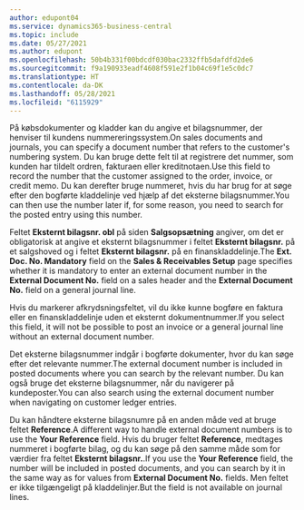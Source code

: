 ```yaml
---
author: edupont04
ms.service: dynamics365-business-central
ms.topic: include
ms.date: 05/27/2021
ms.author: edupont
ms.openlocfilehash: 50b4b331f00bdcdf030bac2332ffb5dafdfd2de6
ms.sourcegitcommit: f9a190933eadf4608f591e2f1b04c69f1e5c0dc7
ms.translationtype: HT
ms.contentlocale: da-DK
ms.lasthandoff: 05/28/2021
ms.locfileid: "6115929"
---
```

<span data-ttu-id="d3034-101">På købsdokumenter og kladder kan du angive et bilagsnummer, der henviser til kundens nummereringssystem.</span><span class="sxs-lookup"><span data-stu-id="d3034-101">On sales documents and journals, you can specify a document number that refers to the customer's numbering system.</span></span> <!--You can enter a maximum of ten characters, both numbers and letters.--> <span data-ttu-id="d3034-102">Du kan bruge dette felt til at registrere det nummer, som kunden har tildelt ordren, fakturaen eller kreditnotaen.</span><span class="sxs-lookup"><span data-stu-id="d3034-102">Use this field to record the number that the customer assigned to the order, invoice, or credit memo.</span></span> <span data-ttu-id="d3034-103">Du kan derefter bruge nummeret, hvis du har brug for at søge efter den bogførte kladdelinje ved hjælp af det eksterne bilagsnummer.</span><span class="sxs-lookup"><span data-stu-id="d3034-103">You can then use the number later if, for some reason, you need to search for the posted entry using this number.</span></span>  

<span data-ttu-id="d3034-104">Feltet **Eksternt bilagsnr. obl** på siden **Salgsopsætning** angiver, om det er obligatorisk at angive et eksternt bilagsnummer i feltet **Eksternt bilagsnr.** på et salgshoved og i feltet **Eksternt bilagsnr.** på en finanskladdelinje.</span><span class="sxs-lookup"><span data-stu-id="d3034-104">The **Ext. Doc. No. Mandatory** field on the **Sales & Receivables Setup** page specifies whether it is mandatory to enter an external document number in the **External Document No.** field on a sales header and the **External Document No.** field on a general journal line.</span></span>

<span data-ttu-id="d3034-105">Hvis du markerer afkrydsningsfeltet, vil du ikke kunne bogføre en faktura eller en finanskladdelinje uden et eksternt dokumentnummer.</span><span class="sxs-lookup"><span data-stu-id="d3034-105">If you select this field, it will not be possible to post an invoice or a general journal line without an external document number.</span></span>

<span data-ttu-id="d3034-106">Det eksterne bilagsnummer indgår i bogførte dokumenter, hvor du kan søge efter det relevante nummer.</span><span class="sxs-lookup"><span data-stu-id="d3034-106">The external document number is included in posted documents where you can search by the relevant number.</span></span> <span data-ttu-id="d3034-107">Du kan også bruge det eksterne bilagsnummer, når du navigerer på kundeposter.</span><span class="sxs-lookup"><span data-stu-id="d3034-107">You can also search using the external document number when navigating on customer ledger entries.</span></span>

<span data-ttu-id="d3034-108">Du kan håndtere eksterne bilagsnumre på en anden måde ved at bruge feltet **Reference**.</span><span class="sxs-lookup"><span data-stu-id="d3034-108">A different way to handle external document numbers is to use the **Your Reference** field.</span></span> <span data-ttu-id="d3034-109">Hvis du bruger feltet **Reference**, medtages nummeret i bogførte bilag, og du kan søge på den samme måde som for værdier fra feltet **Eksternt bilagsnr.**.</span><span class="sxs-lookup"><span data-stu-id="d3034-109">If you use the **Your Reference** field, the number will be included in posted documents, and you can search by it in the same way as for values from **External Document No.** fields.</span></span> <span data-ttu-id="d3034-110">Men feltet er ikke tilgængeligt på kladdelinjer.</span><span class="sxs-lookup"><span data-stu-id="d3034-110">But the field is not available on journal lines.</span></span>
